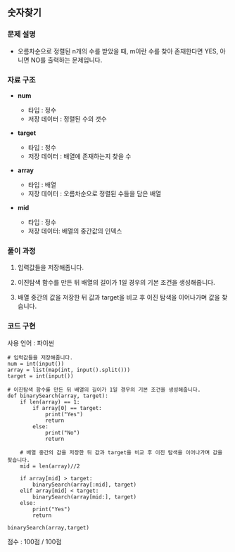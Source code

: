 ## 숫자찾기


### 문제 설명

- 오름차순으로 정렬된 n개의 수를 받았을 때, m이란 수를 찾아 존재한다면 YES, 아니면 NO를 출력하는 문제입니다.<br>

### 자료 구조

- **num**
    - 타입 : 정수 
    - 저장 데이터 : 정렬된 수의 갯수<br>


- **target**
    - 타입 : 정수
    - 저장 데이터 : 배열에 존재하는지 찾을 수<br>

- **array**
    - 타입 : 배열 
    - 저장 데이터 : 오름차순으로 정렬된 수들을 담은 배열<br>

- **mid**
    - 타입 : 정수
    - 저장 데이터: 배열의 중간값의 인덱스



### 풀이 과정

1. 입력값들을 저장해줍니다.

2. 이진탐색 함수를 만든 뒤 배열의 길이가 1일 경우의 기본 조건을 생성해줍니다.

3. 배열 중간의 값을 저장한 뒤 값과 target을 비교 후 이진 탐색을 이어나가며 값을 찾습니다.

### 코드 구현
사용 언어 : 파이썬 <br>

```
# 입력값들을 저장해줍니다.
num = int(input())
array = list(map(int, input().split()))
target = int(input())

# 이진탐색 함수를 만든 뒤 배열의 길이가 1일 경우의 기본 조건을 생성해줍니다.
def binarySearch(array, target):
    if len(array) == 1:
        if array[0] == target:
            print("Yes")
            return
        else:
            print("No")
            return
    
    # 배열 중간의 값을 저장한 뒤 값과 target을 비교 후 이진 탐색을 이어나가며 값을 찾습니다.
    mid = len(array)//2
    
    if array[mid] > target:
        binarySearch(array[:mid], target)
    elif array[mid] < target:
        binarySearch(array[mid:], target)
    else:
        print("Yes")
        return
        
binarySearch(array,target)
```



점수 : 100점 / 100점<br>
